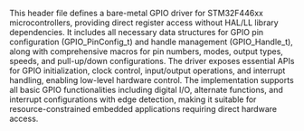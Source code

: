 This header file defines a bare-metal GPIO driver for STM32F446xx microcontrollers, providing direct register access without HAL/LL library dependencies. It includes all necessary data structures for GPIO pin configuration (GPIO_PinConfig_t) and handle management (GPIO_Handle_t), along with comprehensive macros for pin numbers, modes, output types, speeds, and pull-up/down configurations. The driver exposes essential APIs for GPIO initialization, clock control, input/output operations, and interrupt handling, enabling low-level hardware control. The implementation supports all basic GPIO functionalities including digital I/O, alternate functions, and interrupt configurations with edge detection, making it suitable for resource-constrained embedded applications requiring direct hardware access.
